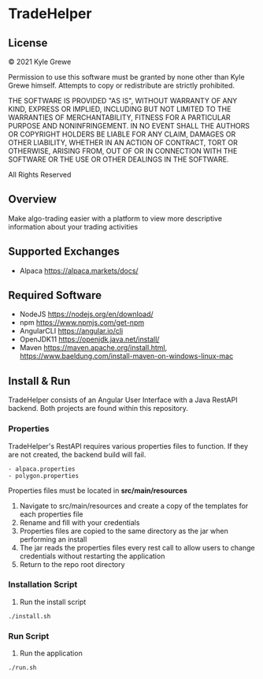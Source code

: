 # TradeHelper

## License

&copy; 2021 Kyle Grewe

Permission to use this software must be granted by none other than Kyle Grewe himself.  Attempts to copy or redistribute are strictly prohibited.

THE SOFTWARE IS PROVIDED "AS IS", WITHOUT WARRANTY OF ANY KIND, EXPRESS OR IMPLIED, INCLUDING BUT NOT LIMITED TO THE WARRANTIES OF MERCHANTABILITY, FITNESS FOR A PARTICULAR PURPOSE AND NONINFRINGEMENT. IN NO EVENT SHALL THE AUTHORS OR COPYRIGHT HOLDERS BE LIABLE FOR ANY CLAIM, DAMAGES OR OTHER LIABILITY, WHETHER IN AN ACTION OF CONTRACT, TORT OR OTHERWISE, ARISING FROM, OUT OF OR IN CONNECTION WITH THE SOFTWARE OR THE USE OR OTHER DEALINGS IN THE SOFTWARE.

All Rights Reserved

## Overview

Make algo-trading easier with a platform to view more descriptive information about your trading activities

## Supported Exchanges

- Alpaca https://alpaca.markets/docs/

## Required Software

- NodeJS https://nodejs.org/en/download/
- npm https://www.npmjs.com/get-npm
- AngularCLI https://angular.io/cli
- OpenJDK11 https://openjdk.java.net/install/
- Maven https://maven.apache.org/install.html, https://www.baeldung.com/install-maven-on-windows-linux-mac

## Install & Run

TradeHelper consists of an Angular User Interface with a Java RestAPI backend.  Both projects are found within this repository.

### Properties

TradeHelper's RestAPI requires various properties files to function.  If they are not created, the backend build will fail.
```
- alpaca.properties
- polygon.properties
```

Properties files must be located in **src/main/resources**

1. Navigate to src/main/resources and create a copy of the templates for each properties file
2. Rename and fill with your credentials
3. Properties files are copied to the same directory as the jar when performing an install
4. The jar reads the properties files every rest call to allow users to change credentials without restarting the application
5. Return to the repo root directory

### Installation Script

1. Run the install script
```
./install.sh
```

### Run Script

1. Run the application
```
./run.sh
```

